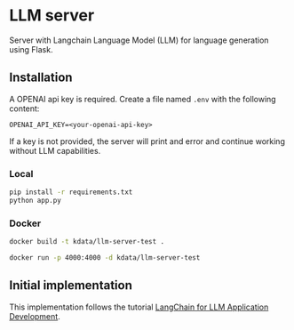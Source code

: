 # LLM server

Server with Langchain Language Model (LLM) for language generation using Flask.

## Installation

A OPENAI api key is required. Create a file named `.env` with the following content:

```dotenv
OPENAI_API_KEY=<your-openai-api-key>
```

If a key is not provided, the server will print and error and continue working without LLM capabilities.

### Local
```bash
pip install -r requirements.txt
python app.py
```

### Docker

```bash
docker build -t kdata/llm-server-test .
```
```bash
docker run -p 4000:4000 -d kdata/llm-server-test
```

## Initial implementation

This implementation follows the tutorial [LangChain for LLM Application Development](https://learn.deeplearning.ai/langchain/lesson/2/models,-prompts-and-parsers).
